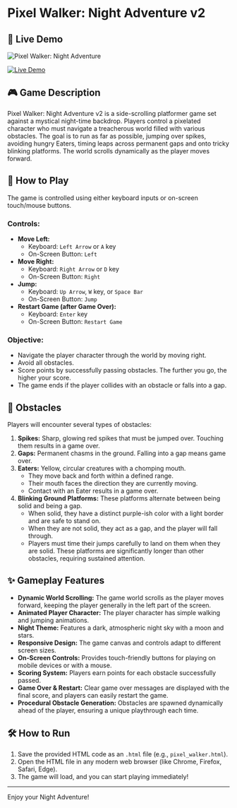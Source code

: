 # Pixel Walker: Night Adventure v2

## 🌌 Live Demo

![Pixel Walker: Night Adventure](https://sarwar-shafee.github.io/Pixel-Walker/)

[![Live Demo](https://sarwar-shafee.github.io/Pixel-Walker/assets/images/demo.png)](https://github.com/sArwar-sHafee/Pixel-Walker/blob/main/demo.jpeg)

## 🎮 Game Description

Pixel Walker: Night Adventure v2 is a side-scrolling platformer game set against a mystical night-time backdrop. Players control a pixelated character who must navigate a treacherous world filled with various obstacles. The goal is to run as far as possible, jumping over spikes, avoiding hungry Eaters, timing leaps across permanent gaps and onto tricky blinking platforms. The world scrolls dynamically as the player moves forward.

## 🚀 How to Play

The game is controlled using either keyboard inputs or on-screen touch/mouse buttons.

### Controls:

* **Move Left:**
    * Keyboard: `Left Arrow` or `A` key
    * On-Screen Button: `Left`
* **Move Right:**
    * Keyboard: `Right Arrow` or `D` key
    * On-Screen Button: `Right`
* **Jump:**
    * Keyboard: `Up Arrow`, `W` key, or `Space Bar`
    * On-Screen Button: `Jump`
* **Restart Game (after Game Over):**
    * Keyboard: `Enter` key
    * On-Screen Button: `Restart Game`

### Objective:

* Navigate the player character through the world by moving right.
* Avoid all obstacles.
* Score points by successfully passing obstacles. The further you go, the higher your score.
* The game ends if the player collides with an obstacle or falls into a gap.

## 👾 Obstacles

Players will encounter several types of obstacles:

1.  **Spikes:** Sharp, glowing red spikes that must be jumped over. Touching them results in a game over.
2.  **Gaps:** Permanent chasms in the ground. Falling into a gap means game over.
3.  **Eaters:** Yellow, circular creatures with a chomping mouth.
    * They move back and forth within a defined range.
    * Their mouth faces the direction they are currently moving.
    * Contact with an Eater results in a game over.
4.  **Blinking Ground Platforms:** These platforms alternate between being solid and being a gap.
    * When solid, they have a distinct purple-ish color with a light border and are safe to stand on.
    * When they are not solid, they act as a gap, and the player will fall through.
    * Players must time their jumps carefully to land on them when they are solid. These platforms are significantly longer than other obstacles, requiring sustained attention.

## ✨ Gameplay Features

* **Dynamic World Scrolling:** The game world scrolls as the player moves forward, keeping the player generally in the left part of the screen.
* **Animated Player Character:** The player character has simple walking and jumping animations.
* **Night Theme:** Features a dark, atmospheric night sky with a moon and stars.
* **Responsive Design:** The game canvas and controls adapt to different screen sizes.
* **On-Screen Controls:** Provides touch-friendly buttons for playing on mobile devices or with a mouse.
* **Scoring System:** Players earn points for each obstacle successfully passed.
* **Game Over & Restart:** Clear game over messages are displayed with the final score, and players can easily restart the game.
* **Procedural Obstacle Generation:** Obstacles are spawned dynamically ahead of the player, ensuring a unique playthrough each time.

## 🛠️ How to Run

1.  Save the provided HTML code as an `.html` file (e.g., `pixel_walker.html`).
2.  Open the HTML file in any modern web browser (like Chrome, Firefox, Safari, Edge).
3.  The game will load, and you can start playing immediately!

---

Enjoy your Night Adventure!
